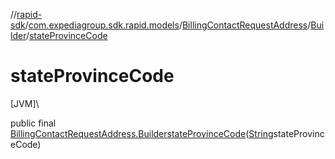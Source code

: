 //[rapid-sdk](../../../../index.md)/[com.expediagroup.sdk.rapid.models](../../index.md)/[BillingContactRequestAddress](../index.md)/[Builder](index.md)/[stateProvinceCode](state-province-code.md)

# stateProvinceCode

[JVM]\

public final [BillingContactRequestAddress.Builder](index.md)[stateProvinceCode](state-province-code.md)([String](https://docs.oracle.com/javase/8/docs/api/java/lang/String.html)stateProvinceCode)
